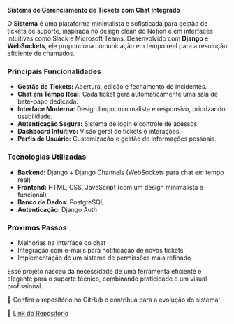 **Sistema de Gerenciamento de Tickets com Chat Integrado**

O **Sistema** é uma plataforma minimalista e sofisticada para gestão de tickets de suporte, inspirada no design clean do Notion e em interfaces intuitivas como Slack e Microsoft Teams. Desenvolvido com **Django** e **WebSockets**, ele proporciona comunicação em tempo real para a resolução eficiente de chamados.

### **Principais Funcionalidades**
- **Gestão de Tickets:** Abertura, edição e fechamento de incidentes.
- **Chat em Tempo Real:** Cada ticket gera automaticamente uma sala de bate-papo dedicada.
- **Interface Moderna:** Design limpo, minimalista e responsivo, priorizando usabilidade.
- **Autenticação Segura:** Sistema de login e controle de acessos.
- **Dashboard Intuitivo:** Visão geral de tickets e interações.
- **Perfis de Usuário:** Customização e gestão de informações pessoais.

### **Tecnologias Utilizadas**
- **Backend:** Django + Django Channels (WebSockets para chat em tempo real)
- **Frontend:** HTML, CSS, JavaScript (com um design minimalista e funcional)
- **Banco de Dados:** PostgreSQL
- **Autenticação:** Django Auth

### **Próximos Passos**
- Melhorias na interface do chat
- Integração com e-mails para notificação de novos tickets
- Implementação de um sistema de permissões mais refinado

Esse projeto nasceu da necessidade de uma ferramenta eficiente e elegante para o suporte técnico, combinando praticidade e um visual profissional.

🚀 Confira o repositório no GitHub e contribua para a evolução do sistema!

🔗 [Link do Repositório](https://github.com/seu-repositorio)

